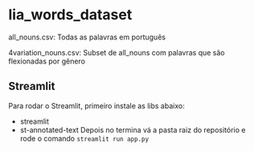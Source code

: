# lia_words_dataset

all_nouns.csv:
  Todas as palavras em português

4variation_nouns.csv:
  Subset de all_nouns com palavras que são flexionadas por gênero

## Streamlit
Para rodar o Streamlit, primeiro instale as libs abaixo:
- streamlit
- st-annotated-text
Depois no termina vá a pasta raiz do repositório e rode o comando `streamlit run app.py`
